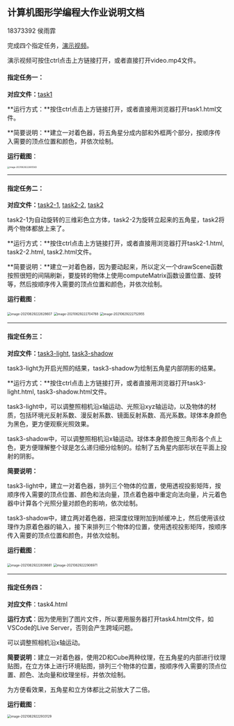 ## 计算机图形学编程大作业说明文档

18373392 侯雨霏

完成四个指定任务，[演示视频](video.mp4)。

演示视频可按住ctrl点击上方链接打开，或者直接打开video.mp4文件。

#### 指定任务一：

**对应文件：**[task1](task1.html) 

**运行方式：**按住ctrl点击上方链接打开，或者直接用浏览器打开task1.html文件。

**简要说明：**建立一对着色器，将五角星分成内部和外框两个部分，按顺序传入需要的顶点位置和颜色，并依次绘制。

**运行截图**：

<img src="C:\Users\sentor\AppData\Roaming\Typora\typora-user-images\image-20210629222605583.png" alt="image-20210629222605583" style="zoom: 33%;" />

------

#### 指定任务二：

**对应文件：**[task2-1](task2-1.html), [task2-2](task2-2.html), [task2](task2.html)

task2-1为自动旋转的三维彩色立方体，task2-2为旋转立起来的五角星，task2将两个物体都放上来了。

**运行方式：**按住ctrl点击上方链接打开，或者直接用浏览器打开task2-1.html, task2-2.html, task2.html文件。

**简要说明：**建立一对着色器，因为要动起来，所以定义一个drawScene函数按照很短的间隔刷新，要旋转的物体上使用computeMatrix函数设置位置、旋转等，然后按顺序传入需要的顶点位置和颜色，并依次绘制。

**运行截图**：

<img src="C:\Users\sentor\AppData\Roaming\Typora\typora-user-images\image-20210629222628607.png" alt="image-20210629222628607" style="zoom: 50%;" />

<img src="C:\Users\sentor\AppData\Roaming\Typora\typora-user-images\image-20210629222704788.png" alt="image-20210629222704788" style="zoom:50%;" />

<img src="C:\Users\sentor\AppData\Roaming\Typora\typora-user-images\image-20210629222752955.png" alt="image-20210629222752955" style="zoom:50%;" />

------

#### 指定任务三：

**对应文件：**[task3-light](task3-light.html), [task3-shadow](task3-shadow.html)

task3-light为开启光照的结果，task3-shadow为绘制五角星内部阴影的结果。

**运行方式：**按住ctrl点击上方链接打开，或者直接用浏览器打开task3-light.html, task3-shadow.html文件。

task3-light中，可以调整照相机沿x轴运动、光照沿xyz轴运动，以及物体的材质，包括环境光反射系数、漫反射系数、镜面反射系数、高光系数。球体本身颜色为黑色，更方便观察光照效果。

task3-shadow中，可以调整照相机沿x轴运动。球体本身颜色按三角形各个点上色，更方便理解整个球是怎么递归细分绘制的。绘制了五角星内部形状在平面上投射的阴影。

**简要说明：**

task3-light中，建立一对着色器，排列三个物体的位置，使用透视投影矩阵，按顺序传入需要的顶点位置、颜色和法向量，顶点着色器中重定向法向量，片元着色器中计算各个光照分量对颜色的影响，依次绘制。

task3-shadow中，建立两对着色器，把深度纹理附加到帧缓冲上，然后使用该纹理作为原着色器的输入，接下来排列三个物体的位置，使用透视投影矩阵，按顺序传入需要的顶点位置和颜色，并依次绘制。

**运行截图**：

<img src="C:\Users\sentor\AppData\Roaming\Typora\typora-user-images\image-20210629222838681.png" alt="image-20210629222838681" style="zoom: 50%;" />

<img src="C:\Users\sentor\AppData\Roaming\Typora\typora-user-images\image-20210629222906971.png" alt="image-20210629222906971" style="zoom:50%;" />

------

#### 指定任务四：

**对应文件**：task4.html

**运行方式**：因为使用到了图片文件，所以要用服务器打开task4.html文件，如VSCode的Live Server，否则会产生跨域问题。

可以调整照相机沿x轴运动。

**简要说明**：建立一对着色器，使用2D和Cube两种纹理，在五角星的内部进行纹理贴图，在立方体上进行环境贴图，排列三个物体的位置，按顺序传入需要的顶点位置、颜色、法向量和纹理坐标，并依次绘制。

为方便看效果，五角星和立方体都比之前放大了二倍。

**运行截图**：

<img src="C:\Users\sentor\AppData\Roaming\Typora\typora-user-images\image-20210629222933129.png" alt="image-20210629222933129" style="zoom:50%;" />

